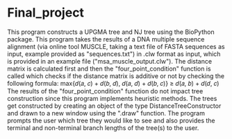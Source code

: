 # Final_project
This program constructs a UPGMA tree and NJ tree using the BioPython package. This program takes the results of a DNA multiple sequence alignment (via online tool MUSCLE, taking a text file of FASTA sequences as input, example provided as "sequences.txt") in .clw format as input, which is provided in an example file ("msa_muscle_output.clw"). The distance matrix is calculated first and then the "four_point_condition" function is called which checks if the distance matrix is additive or not by checking the following formula:
max{𝑑(𝑎, 𝑐) + 𝑑(𝑏, 𝑑), 𝑑(𝑎, 𝑑) + 𝑑(𝑏, 𝑐)} ≥ 𝑑(𝑎, 𝑏) + 𝑑(𝑑, 𝑐)
The results of the "four_point_condition" function do not impact tree construction since this program implements heuristic methods. 
The trees get constructed by creating an object of the type DistanceTreeConstructor and drawn to a new window using the ".draw" function. The program prompts the user which tree they would like to see and also provides the terminal and non-terminal branch lengths of the tree(s) to the user.
